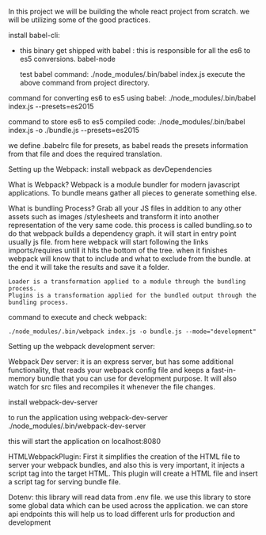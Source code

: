 In this project we will be building the whole react project from scratch.
we will be utilizing some of the good practices.

install babel-cli:
- this binary get shipped with
  babel : this is responsible for all the es6 to es5 conversions.
  babel-node

  test babel command:
  ./node_modules/.bin/babel index.js
  execute the above command from project directory.

command for converting es6 to es5 using babel:
  ./node_modules/.bin/babel index.js --presets=es2015

command to store es6 to es5 compiled code:
  ./node_modules/.bin/babel index.js -o ./bundle.js --presets=es2015

we define .babelrc file for presets, as babel reads the presets information from that file and does the required translation.

Setting up the Webpack:
  install webpack as devDependencies

  What is Webpack?
    Webpack is a module bundler for modern javascript applications.
    To bundle means gather all pieces to generate something else.

  What is bundling Process?
    Grab all your JS files in addition to any other assets such as images /stylesheets and transform it into another representation of the very same code.
    this process is called bundling.so to do that
    webpack builds a dependency graph. it will start in entry point usually js file.
    from here webpack will start following the links imports/requires untill it hits the bottom of the tree.
    when it finishes webpack will know that to include and what to exclude from the bundle.
    at the end it will take the results and save it a folder.

    Loader is a transformation applied to a module through the bundling process.
    Plugins is a transformation applied for the bundled output through the bundling process.

command to execute and check webpack:

    ./node_modules/.bin/webpack index.js -o bundle.js --mode="development"

Setting up the webpack development server:

  Webpack Dev server:
  it is an express server, but has some additional functionality, that reads your webpack config file and keeps a fast-in-memory bundle that you can use for development purpose.
  It will also watch for src files and recompiles it whenever the file changes.

  install webpack-dev-server

  to run the application using webpack-dev-server
    ./node_modules/.bin/webpack-dev-server

  this will start the application on localhost:8080

  HTMLWebpackPlugin:
    First it simplifies the creation of the HTML file to server your webpack bundles, and also this is very important, it injects a script tag into the target HTML.
    This plugin will create a HTML file and insert a script tag for serving bundle file.

  Dotenv:
  this library will read data from .env file.
  we use this library to store some global data which can be used across the application.
  we can store api endpoints this will help us to load different urls for production and development
